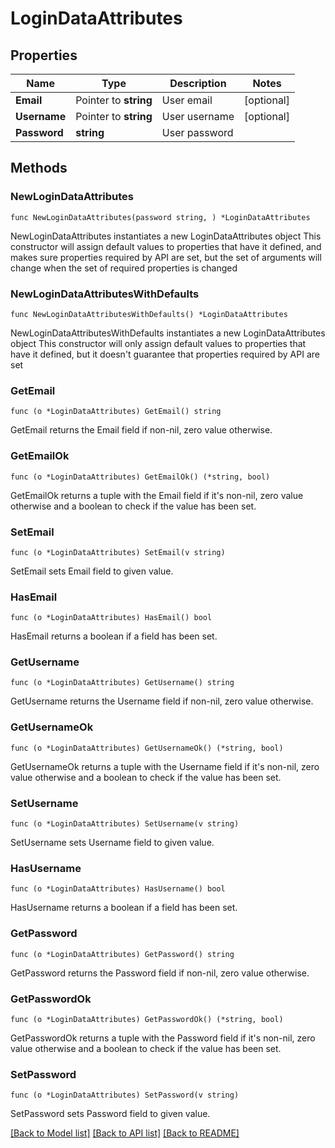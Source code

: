 # LoginDataAttributes

## Properties

Name | Type | Description | Notes
------------ | ------------- | ------------- | -------------
**Email** | Pointer to **string** | User email | [optional] 
**Username** | Pointer to **string** | User username | [optional] 
**Password** | **string** | User password | 

## Methods

### NewLoginDataAttributes

`func NewLoginDataAttributes(password string, ) *LoginDataAttributes`

NewLoginDataAttributes instantiates a new LoginDataAttributes object
This constructor will assign default values to properties that have it defined,
and makes sure properties required by API are set, but the set of arguments
will change when the set of required properties is changed

### NewLoginDataAttributesWithDefaults

`func NewLoginDataAttributesWithDefaults() *LoginDataAttributes`

NewLoginDataAttributesWithDefaults instantiates a new LoginDataAttributes object
This constructor will only assign default values to properties that have it defined,
but it doesn't guarantee that properties required by API are set

### GetEmail

`func (o *LoginDataAttributes) GetEmail() string`

GetEmail returns the Email field if non-nil, zero value otherwise.

### GetEmailOk

`func (o *LoginDataAttributes) GetEmailOk() (*string, bool)`

GetEmailOk returns a tuple with the Email field if it's non-nil, zero value otherwise
and a boolean to check if the value has been set.

### SetEmail

`func (o *LoginDataAttributes) SetEmail(v string)`

SetEmail sets Email field to given value.

### HasEmail

`func (o *LoginDataAttributes) HasEmail() bool`

HasEmail returns a boolean if a field has been set.

### GetUsername

`func (o *LoginDataAttributes) GetUsername() string`

GetUsername returns the Username field if non-nil, zero value otherwise.

### GetUsernameOk

`func (o *LoginDataAttributes) GetUsernameOk() (*string, bool)`

GetUsernameOk returns a tuple with the Username field if it's non-nil, zero value otherwise
and a boolean to check if the value has been set.

### SetUsername

`func (o *LoginDataAttributes) SetUsername(v string)`

SetUsername sets Username field to given value.

### HasUsername

`func (o *LoginDataAttributes) HasUsername() bool`

HasUsername returns a boolean if a field has been set.

### GetPassword

`func (o *LoginDataAttributes) GetPassword() string`

GetPassword returns the Password field if non-nil, zero value otherwise.

### GetPasswordOk

`func (o *LoginDataAttributes) GetPasswordOk() (*string, bool)`

GetPasswordOk returns a tuple with the Password field if it's non-nil, zero value otherwise
and a boolean to check if the value has been set.

### SetPassword

`func (o *LoginDataAttributes) SetPassword(v string)`

SetPassword sets Password field to given value.



[[Back to Model list]](../README.md#documentation-for-models) [[Back to API list]](../README.md#documentation-for-api-endpoints) [[Back to README]](../README.md)


